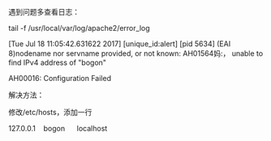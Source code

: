 遇到问题多查看日志：

tail -f /usr/local/var/log/apache2/error_log



[Tue Jul 18 11:05:42.631622 2017] [unique_id:alert] [pid 5634] (EAI 8)nodename nor servname provided, or not known: AH01564妈:， unable to find IPv4 address of "bogon"

AH00016: Configuration Failed







解决方法：

修改/etc/hosts，添加一行

127.0.0.1    bogon      localhost